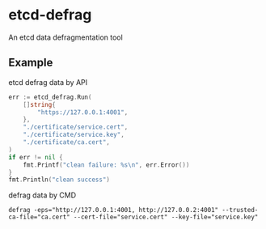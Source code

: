 # etcd-defrag
An etcd data defragmentation tool

## Example

etcd defrag data by API

```go
err := etcd_defrag.Run(
    []string{
        "https://127.0.0.1:4001",
    },
    "./certificate/service.cert",
    "./certificate/service.key",
    "./certificate/ca.cert",
)
if err != nil {
    fmt.Printf("clean failure: %s\n", err.Error())
}
fmt.Println("clean success")
```

defrag data by CMD
```shell
defrag -eps="http://127.0.0.1:4001, http://127.0.0.2:4001" --trusted-ca-file="ca.cert" --cert-file="service.cert" --key-file="service.key"
```
